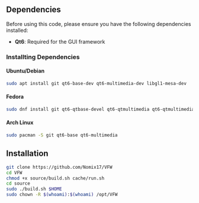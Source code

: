 ## Dependencies

Before using this code, please ensure you have the following dependencies installed:

- **Qt6**: Required for the GUI framework
  
### Installting Dependencies 

#### Ubuntu/Debian
```bash
sudo apt install git qt6-base-dev qt6-multimedia-dev libgl1-mesa-dev 
```

#### Fedora
```bash
sudo dnf install git qt6-qtbase-devel qt6-qtmultimedia qt6-qtmultimedia-devel mesa-libGL-devel
```

#### Arch Linux
```bash
sudo pacman -S git qt6-base qt6-multimedia
```

## Installation

```bash
git clone https://github.com/Nomix17/VFW
cd VFW
chmod +x source/build.sh cache/run.sh
cd source
sudo ./build.sh $HOME
sudo chown -R $(whoami):$(whoami) /opt/VFW
```
